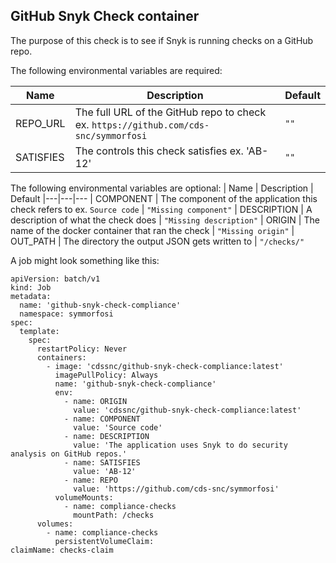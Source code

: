 ## GitHub Snyk Check container

The purpose of this check is to see if Snyk is running checks on a GitHub repo.

The following environmental variables are required:

| Name      | Description                                                                          | Default |
| --------- | ------------------------------------------------------------------------------------ | ------- |
| REPO_URL  | The full URL of the GitHub repo to check ex. `https://github.com/cds-snc/symmorfosi` | `""`    |
| SATISFIES | The controls this check satisfies ex. 'AB-12'                                        | `""`    |

The following environmental variables are optional:
| Name | Description | Default
|---|---|---
| COMPONENT | The component of the application this check refers to ex. `Source code` | `"Missing component"`
| DESCRIPTION | A description of what the check does | `"Missing description"`
| ORIGIN | The name of the docker container that ran the check | `"Missing origin"`
| OUT_PATH | The directory the output JSON gets written to | `"/checks/"`

A job might look something like this:

```
apiVersion: batch/v1
kind: Job
metadata:
  name: 'github-snyk-check-compliance'
  namespace: symmorfosi
spec:
  template:
    spec:
      restartPolicy: Never
      containers:
        - image: 'cdssnc/github-snyk-check-compliance:latest'
          imagePullPolicy: Always
          name: 'github-snyk-check-compliance'
          env:
            - name: ORIGIN
              value: 'cdssnc/github-snyk-check-compliance:latest'
            - name: COMPONENT
              value: 'Source code'
            - name: DESCRIPTION
              value: 'The application uses Snyk to do security analysis on GitHub repos.'
            - name: SATISFIES
              value: 'AB-12'
            - name: REPO
              value: 'https://github.com/cds-snc/symmorfosi'
          volumeMounts:
            - name: compliance-checks
              mountPath: /checks
      volumes:
        - name: compliance-checks
          persistentVolumeClaim:
claimName: checks-claim
```
